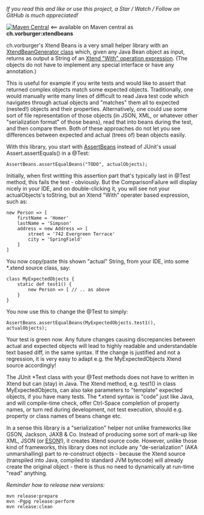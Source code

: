 _If you read this and like or use this project, a Star / Watch / Follow on GitHub is much appreciated!_

[![Maven Central](https://maven-badges.herokuapp.com/maven-central/ch.vorburger/xtendbeans/badge.svg)](https://maven-badges.herokuapp.com/maven-central/ch.vorburger/xtendbeans) <== available on Maven central as **ch.vorburger:xtendbeans**

ch.vorburger's Xtend Beans is a very small helper library with an [XtendBeanGenerator class](https://github.com/vorburger/xtendbeans/blob/master/ch.vorburger.xtendbeans/src/main/java/ch/vorburger/xtendbeans/XtendBeanGenerator.xtend) which, given any Java Bean object as input, returns as output a String of an [Xtend "With" operation expression](https://eclipse.org/xtend/documentation/203_xtend_expressions.html#with-operator).  (The objects do not have to implement any special interface or have any annotation.)

This is useful for example if you write tests and would like to assert that returned complex objects match some expected objects.  Traditionally, one would manually write many lines of difficult to read Java test code which navigates through actual objects and "matches" them all to expected (nested!) objects and their properties.  Alternatively, one could use some sort of file representation of those objects (in JSON, XML, or whatever other "serialization format" of those beans), read that into beans during the test, and then compare them.  Both of these approaches do not let you see differences between expected and actual (trees of) bean objects easily.

With this library, you start with [AssertBeans](https://github.com/vorburger/xtendbeans/blob/master/ch.vorburger.xtendbeans/src/main/java/ch/vorburger/xtendbeans/AssertBeans.java) instead of JUnit's usual Assert.assertEquals() in a @Test:

    AssertBeans.assertEqualBeans("TODO", actualObjects);

Initially, when first writting this assertion part that's typically last in @Test method, this fails the test - obviously.  But the ComparisonFailure will display nicely in your IDE, and on double-clicking it, you will see not your actualObjects's toString, but an Xtend "With" operater based expression, such as:

    new Person => [
    	firstName = 'Homer'
    	lastName = 'Simpson'
    	address = new Address => [
    		street = '742 Evergreen Terrace'
    		city = 'SpringField'
    	]
    ]

You now copy/paste this shown "actual" String, from your IDE, into some *.xtend source class, say:

    class MyExpectedObjects {
        static def test1() {
            new Person => [ // .. as above
        }
    }

You now use this to change the @Test to simply:

    AssertBeans.assertEqualBeans(MyExpectedObjects.test1(), actualObjects);

Your test is green now.  Any future changes causing discrepancies between actual and expected objects will lead to highly readable and understandable text based diff, in the same syntax.  If the change is justified and not a regression, it is very easy to adapt e.g. the MyExpectedObjects Xtend source accordingly!  

The JUnit *Test class with your @Test methods does not have to written in Xtend but can (stay) in Java.   The Xtend method, e.g. test1() in class MyExpectedObjects, can also take parameters to "template" expected objects, if you have many tests.  The *.xtend syntax is "code" just like Java, and will compile-time check, offer Ctrl-Space completion of property names, or turn red during development, not test execution, should e.g. property or class names of beans change etc.

In a sense this library is a "serialization" helper not unlike frameworks like GSON, Jackson, JAXB & Co.  Instead of producing some sort of mark-up like XML, JSON (or [ESON](https://wiki.eclipse.org/ESON)!), it creates Xtend source code.  However, unlike those kind of frameworks, this library does not include any "de-serialization" (AKA unmarshalling) part to re-construct objects - because the Xtend source (transpiled into Java, compiled to standard JVM bytecode) will already create the original object - there is thus no need to dynamically at run-time "read" anything.

_Reminder how to release new versions:_

    mvn release:prepare
    mvn -Pgpg release:perform
    mvn release:clean
    
